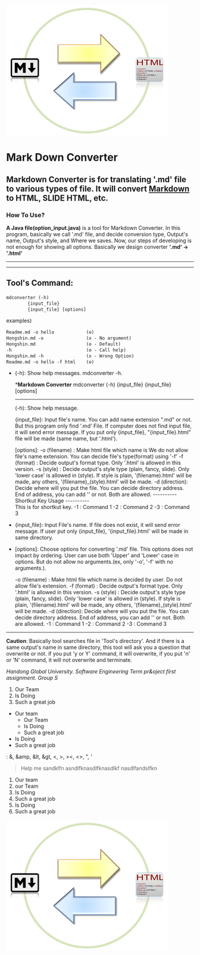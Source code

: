 ![logo](Logo2.png)

Mark Down Converter
===========
**Markdown Converter** is for translating '.md' file to various types of file. It will convert [Markdown][1] to HTML, SLIDE HTML, etc.
--------
### How To Use?
__A Java file(option_input.java)__ is a tool for Markdown Converter.
In this program, basically we call '.md' file, and decide conversion type, Output's name, Output's style, and Where we saves. Now, our steps of developing is not enough for showing all options. Basically we design converter **'.md' -> '.html'**
- - - -
*******
## Tool's Command:

	mdconverter (-h) 
		    {input_file}
		    {input_file} [options]

examples)

	Readme.md -o hello            (o)
	Hongshin.md -o                (x - No argument)
	Hongshin.md                   (o - Default)
	-h                            (o - Call help)
	Hongshin.md -h                (x - Wrong Option)
	Readme.md -o hello -f html    (o)

* (-h): Show help messages. mdconverter -h.

	***********Markdown Converter**********
	mdconverter (-h)
		    {input_file}
		    {input_file} [options]      
	***************************************
	(-h): Show help message.

	{input_file}: Input file's name. You can add name extension ".md" or not. But this program only find '.md' File.
		      If computer does not find input file, it will send error message.
		      If you put only {input_file}, "{input_file}.html" file will be made (same name, but '.html').

	[options]: 
		-o  (filename) : Make html file which name is
				 We do not allow file's name extension. You can decide file's type(format) using '-f'
		-f  (format)   : Decide output's format type. Only '.html' is allowed in this version.
		-s  (style)    : Decide output's style type (plain, fancy, slide). Only 'lower case' is allowed in (style). 
				 If style is plain, '(filename).html' will be made, any others,
				'(filename)_(style).html' will be made.
		-d  (direction): Decide where will you put the file. You can decide directory address.
				 End of address, you can add '\' or not. Both are allowed.
	       ---------- Shortkut Key Usage ----------           
	       This is for shortkut key.
		-1 : Command 1 
		-2 : Command 2
		-3 : Command 3

* {input_file}: Input File's name. If file does not exist, it will send error message. If user put only {input_file}, '{input_file}.html' will be made in same directory.
* [options]: Choose options for converting '.md' file. This options does not impact by ordering. User can use both 'Upper' and 'Lower' case in options. But do not allow no arguments.(ex, only '-o', '-f' with no arguments.).

	-o   (filename) : Make html file which name is decided by user. Do not allow file's extension.
	-f   (format)   : Decide output's format type. Only '.html' is allowed in this version.
	-s   (style)    : Decide output's style type (plain, fancy, slide). Only 'lower case' is allowed in (style).
			  If style is plain, '(filename).html' will be made, any others, 
			  '(filename)_(style).html' will be made.
	-d   (direction): Decide where will you put the file. You can decide directory address.
			  End of address, you can add '\' or not. Both are allowed.
	-1              : Command 1
	-2              : Command 2
	-3              : Command 3

----------
__Caution__: Basically tool searches file in 'Tool's directory'. And if there is a same output's name in same directory, this tool will ask you a question that overwrite or not. if you put 'y or Y' command, it will overwrite, if you put 'n' or 'N' command, it will not overwrite and terminate. 
 
_Handong Global University.
Software Engineering Term pr&oject first assignment.
Group S_

1. Our Team
2. Is Doing
3. Such a great job

* Our team
  * Our Team
  * Is Doing
  * Such a great job
* Is Doing
* Such a great job

: &, &amp, &lt, &gt, <, >,  ><, <>, ", '

> Help me sandklfn
asndlfknasdlfknasdlkf
nasdlfandslfkn

1. Our team
  1. our Team
  2. Is Doing
  3. Such a great job
2. Is Doing
3. Such a great job

![logo][2]



  
  
  
  [1]: http://daringfireball.net/projects/markdown/
  [2]: Logo2.png
